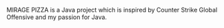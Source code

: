 MIRAGE PIZZA is a Java project which is inspired by Counter Strike Global Offensive and my passion for Java.
